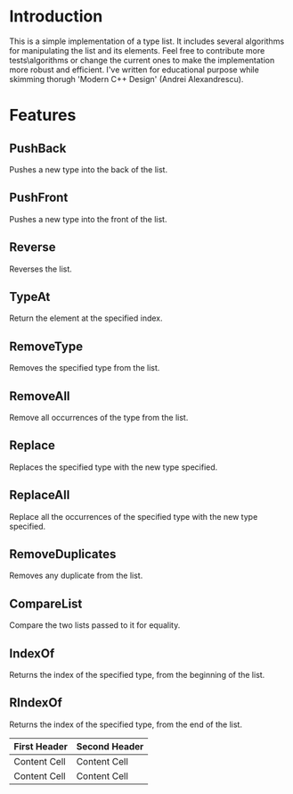 # Introduction
This is a simple implementation of a type list.
It includes several algorithms for manipulating the list and its elements.
Feel free to contribute more tests\algorithms or change the current ones 
to make the implementation more robust and efficient.
I've written for educational purpose while skimming thorugh 'Modern C++ Design' (Andrei Alexandrescu).

# Features

## PushBack
Pushes a new type into the back of the list.

## PushFront
Pushes a new type into the front of the list.

## Reverse
Reverses the list.

## TypeAt
Return the element at the specified index.

## RemoveType
Removes the specified type from the list.

## RemoveAll
Remove all occurrences of the type from the list.

## Replace
Replaces the specified type with the new type specified.

## ReplaceAll
Replace all the occurrences of the specified type with the new type specified.

## RemoveDuplicates
Removes any duplicate from the list.

## CompareList
Compare the two lists passed to it for equality.

## IndexOf
Returns the index of the specified type, from the beginning of the list.

## RIndexOf
Returns the index of the specified type, from the end of the list.

| First Header  | Second Header |
| ------------- | ------------- |
| Content Cell  | Content Cell  |
| Content Cell  | Content Cell  |
